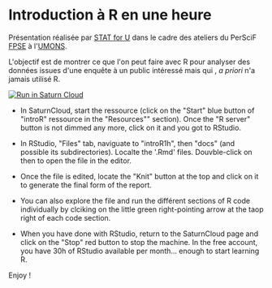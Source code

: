 # Introduction à R en une heure

Présentation réalisée par [STAT for U](https://web.umons.ac.be/STATforU/) dans le cadre des ateliers du PerSciF [FPSE](https://web.umons.ac.be/fpse/fr/) à l'[UMONS](https://web.umons.ac.be/fr/).

L'objectif est de montrer ce que l'on peut faire avec R pour analyser des données issues d'une enquête à un public intéressé mais qui , *a priori* n'a jamais utilisé R.

[![Run in Saturn Cloud](https://saturncloud.io/images/embed/run-in-saturn-cloud.svg)](https://app.community.saturnenterprise.io/dash/o/community/resources?templateId=564158ff519242b7a5a897f43b1ee168)

-   In SaturnCloud, start the ressource (click on the "Start" blue button of "introR" ressource in the "Resources"" section). Once the "R server" button is not dimmed any more, click on it and you got to RStudio.

-   In RStudio, "Files" tab, naviguate to "introR1h", then "docs" (and possible its subdirectories). Localte the '.Rmd' files. Douvble-click on then to open the file in the editor.

-   Once the file is edited, locate the "Knit" button at the top and click on it to generate the final form of the report.

-   You can also explore the file and run the différent sections of R code individually by clciking on the little green right-pointing arrow at the taop right of each code section.

-   When you have done with RStudio, return to the SaturnCloud page and click on the "Stop" red button to stop the machine. In the free account, you have 30h of RStudio available per month... enough to start learning R.

Enjoy !
